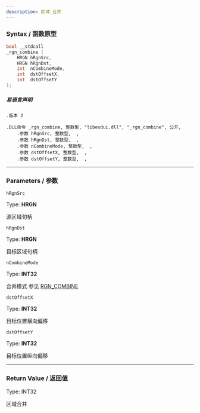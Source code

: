 ```yaml
---
description: 区域_合并
---
```


### Syntax / 函数原型

```C++
bool __stdcall 
_rgn_combine (
    HRGN hRgnSrc,
    HRGN hRgnDst,
    int  nCombineMode,
    int  dstOffsetX,
    int  dstOffsetY
);
```

##### 易语言声明

```Elang
.版本 2

.DLL命令 _rgn_combine, 整数型, "libexdui.dll", "_rgn_combine", 公开, 
    .参数 hRgnSrc, 整数型,  , 
    .参数 hRgnDst, 整数型,  , 
    .参数 nCombineMode, 整数型,  ,
    .参数 dstOffsetX, 整数型,  , 
    .参数 dstOffsetY, 整数型,  , 
```

---

### Parameters / 参数

`hRgnSrc`

Type: **HRGN**

源区域句柄

`hRgnDst`

Type: **HRGN**

目标区域句柄

`nCombineMode`

Type: **INT32**

合并模式 参见 [RGN_COMBINE]()

`dstOffsetX`

Type: **INT32**

目标位置横向偏移

`dstOffsetY`

Type: **INT32**

目标位置纵向偏移

---

### Return Value / 返回值

Type: INT32

区域合并
